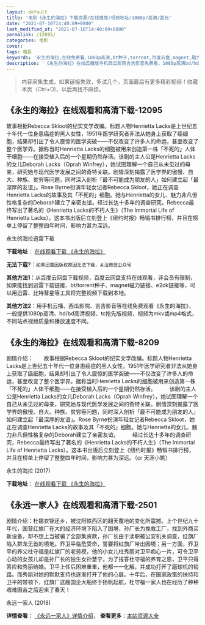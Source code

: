 ```yaml
---
layout: default
title: '电影《永生的海拉》下载资源/在线播放/视频地址/1080p/高清/蓝光'
date: "2021-07-10T14:40:09+0800"
last_modified_at: "2021-07-10T14:40:09+0800"
permalink: /12095/
categories: 电影
cover:
tags: 电影
keywords: '永生的海拉,在线免费看,1080p高清,bt种子,torrent,百度云盘,magnet,磁力链,迅雷下载资源'
description: '《永生的海拉》在线云播放手机西瓜影院吉吉影音免费看，1080p高清bd/hd未删减完整版和tc抢先枪版，mkv/mp4格式，附带bt/torrent种子、magnet/磁力链、百度云盘、网盘资源迅雷下载链接'
---
```


>内容采集生成，如果链接失效，多试几个，页面最后有更多精彩视频！收藏本页（Ctrl+D)，以后再找不麻烦。


## 《永生的海拉》在线观看和高清下载-12095

故事根据Rebecca Skloot的纪实文学改编。标题人物Henrietta Lacks是上世纪五十年代一位身患癌症的黑人女性，1951年医学研究者非法从她身上获取了癌细胞，结果却引出了令人震惊的医学突破——不仅改变了许多人的命运，甚至改变了整个医学界。据称当时Henrietta Lacks的细胞被用来创造第一株「不死的」人体干细胞——在接受植入后的一个星期仍然存活。该剧的主人公是Henrietta Lacks的女儿Deborah Lacks（Oprah Winfrey），她试图理解一个自己从未见过的母亲，研究她与现代医学发展之间的奇特关联。剧情深刻揭露了医学界的傲慢、自大、种族、贫穷等问题，同时深入剖析「最不可能成为朋友的人」如何建立起「最深厚的友谊」。Rose Byrne扮演年轻女记者Rebecca Skloot，她正在调查Henrietta Lacks的故事及其「不死的」细胞。她与Henrietta的女儿、魅力非凡但性格复杂的Deborah建立了亲密友谊。经过长达十多年的调查研究，Rebecca最终写出了著名的《Henrietta Lacks的不朽人生》（The Immortal Life of Henrietta Lacks）。这本书出版后立刻登上《纽约时报》畅销书排行榜，并且在榜单上停留了整整四年时间，影响力甚为深远。


永生的海拉迅雷下载

**下载地址**： [在线观看下载 《永生的海拉》](https://www.993dy.com//vod-detail-id-35286.html) 


**无法下载?**：`如果迅雷因版权原因无法下载，关注微信公众号 `

**其他方法1**：从百度云网盘下载视频，百度云网盘支持在线观看，非会员有限制，如果能找到迅雷下载链接、bt/torrent种子、magnet磁力链接、e2dk链接等，可以用迅雷、比特彗星等工具将完整视频下载到本地。

**其他方法2**：用手机云播、西瓜影院、吉吉影音等在线免费观看《永生的海拉》，一般提供1080p高清、hd/bd高清视频、tc抢先版视频，视频为mkv或mp4格式，不同站点视频质量和播放速度不同。


## 《永生的海拉》在线观看和高清下载-8209

剧情介绍：　　故事根据Rebecca Skloot的纪实文学改编。标题人物Henrietta Lacks是上世纪五十年代一位身患癌症的黑人女性，1951年医学研究者非法从她身上获取了癌细胞，结果却引出了令人震惊的医学突破——不仅改变了许多人的命运，甚至改变了整个医学界。据称当时Henrietta Lacks的细胞被用来创造第一株「不死的」人体干细胞——在接受植入后的一个星期仍然存活。  　　该剧的主人公是Henrietta Lacks的女儿Deborah Lacks（Oprah Winfrey），她试图理解一个自己从未见过的母亲，研究她与现代医学发展之间的奇特关联。剧情深刻揭露了医学界的傲慢、自大、种族、贫穷等问题，同时深入剖析「最不可能成为朋友的人」如何建立起「最深厚的友谊」。Rose Byrne扮演年轻女记者Rebecca Skloot，她正在调查Henrietta Lacks的故事及其「不死的」细胞。她与Henrietta的女儿、魅力非凡但性格复杂的Deborah建立了亲密友谊。  　　经过长达十多年的调查研究，Rebecca最终写出了著名的《Henrietta Lacks的不朽人生》（The Immortal Life of Henrietta Lacks）。这本书出版后立刻登上《纽约时报》畅销书排行榜，并且在榜单上停留了整整四年时间，影响力甚为深远。（cr 天涯小筑）


永生的海拉 (2017)

**下载地址**： [在线观看下载 《永生的海拉》](https://www.btbtdy.me/btdy/dy11397.html) 


## 《永远一家人》在线观看和高清下载-2501

剧情介绍：杜娜衣锦还乡，被沈阳铁西区的翻天覆地的变化所震撼。上个世纪九十年代，国营红旗厂在大的经济环境下陷入了困境，孙厂长为挽救工厂，找到外商买新设备，却不想上当被骗了全部集资款，孙厂长由于渎职被公安机关调查，红旗厂陷入群龙无首的境地。乔卫平临危受命，誓要将红旗厂带出困境；另一方面，乔卫平的养父杜守福是红旗厂的老劳模，他的小女儿杜秀丽对卫平痴心一片，可令卫平心动的女孩儿却是孙厂长的独生女孙慧宁，为了报答杜守福的养育之恩，卫平只得答应和秀丽结婚。卫平上任后困难重重，他都一一化解，并成功打开了磨球机的销路。而秀丽对她的默默支持也逐渐打开了他的心扉。十年后，在国家政策的扶持和卫平的带领下，红旗厂这艘国企大船终于扬帆起航，杜守福一家人也在经历了种种艰难困苦之后迎来了春天！


永远一家人 (2018)

**详情查看**： [《永远一家人》详情介绍](/movie/2501/)， **查看更多**：[本站资源大全](/movie/t/all/)

